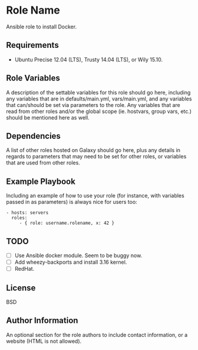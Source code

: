 Role Name
=========

Ansible role to install Docker.

Requirements
------------

* Ubuntu Precise 12.04 (LTS), Trusty 14.04 (LTS), or Wily 15.10.

Role Variables
--------------

A description of the settable variables for this role should go here, including any variables that are in defaults/main.yml, vars/main.yml, and any variables that can/should be set via parameters to the role. Any variables that are read from other roles and/or the global scope (ie. hostvars, group vars, etc.) should be mentioned here as well.

Dependencies
------------

A list of other roles hosted on Galaxy should go here, plus any details in regards to parameters that may need to be set for other roles, or variables that are used from other roles.

Example Playbook
----------------

Including an example of how to use your role (for instance, with variables passed in as parameters) is always nice for users too:

    - hosts: servers
      roles:
         - { role: username.rolename, x: 42 }

TODO
----

* [ ] Use Ansible docker module. Seem to be buggy now.
* [ ] Add wheezy-backports and install 3.16 kernel.
* [ ] RedHat.

License
-------

BSD

Author Information
------------------

An optional section for the role authors to include contact information, or a website (HTML is not allowed).
